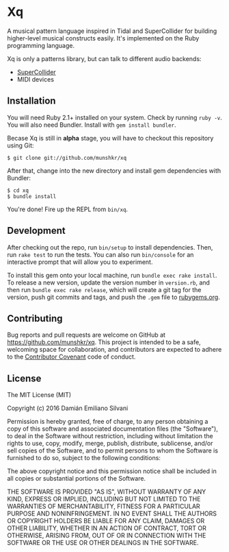 # Xq

A musical pattern language inspired in Tidal and SuperCollider for building
higher-level musical constructs easily.  It's implemented on the Ruby
programming language.

Xq is only a patterns library, but can talk to different audio backends:

- [SuperCollider](https://github.com/supercollider/supercollider)
- MIDI devices

## Installation

You will need Ruby 2.1+ installed on your system.  Check by running `ruby
-v`.  You will also need Bundler.  Install with `gem install bundler`.

Becase Xq is still in **alpha** stage, you will have to checkout this
repository using Git:

    $ git clone git://github.com/munshkr/xq

After that, change into the new directory and install gem dependencies with
Bundler:

    $ cd xq
    $ bundle install

You're done! Fire up the REPL from `bin/xq`.

## Development

After checking out the repo, run `bin/setup` to install dependencies. Then, run
`rake test` to run the tests. You can also run `bin/console` for an interactive
prompt that will allow you to experiment.

To install this gem onto your local machine, run `bundle exec rake install`. To
release a new version, update the version number in `version.rb`, and then run
`bundle exec rake release`, which will create a git tag for the version, push
git commits and tags, and push the `.gem` file to
[rubygems.org](https://rubygems.org).

## Contributing

Bug reports and pull requests are welcome on GitHub at
https://github.com/munshkr/xq. This project is intended to be a safe, welcoming
space for collaboration, and contributors are expected to adhere to the
[Contributor Covenant](http://contributor-covenant.org) code of conduct.

## License

The MIT License (MIT)

Copyright (c) 2016 Damián Emiliano Silvani

Permission is hereby granted, free of charge, to any person obtaining a copy
of this software and associated documentation files (the "Software"), to deal
in the Software without restriction, including without limitation the rights
to use, copy, modify, merge, publish, distribute, sublicense, and/or sell
copies of the Software, and to permit persons to whom the Software is
furnished to do so, subject to the following conditions:

The above copyright notice and this permission notice shall be included in all
copies or substantial portions of the Software.

THE SOFTWARE IS PROVIDED "AS IS", WITHOUT WARRANTY OF ANY KIND, EXPRESS OR
IMPLIED, INCLUDING BUT NOT LIMITED TO THE WARRANTIES OF MERCHANTABILITY,
FITNESS FOR A PARTICULAR PURPOSE AND NONINFRINGEMENT. IN NO EVENT SHALL THE
AUTHORS OR COPYRIGHT HOLDERS BE LIABLE FOR ANY CLAIM, DAMAGES OR OTHER
LIABILITY, WHETHER IN AN ACTION OF CONTRACT, TORT OR OTHERWISE, ARISING FROM,
OUT OF OR IN CONNECTION WITH THE SOFTWARE OR THE USE OR OTHER DEALINGS IN THE
SOFTWARE.
